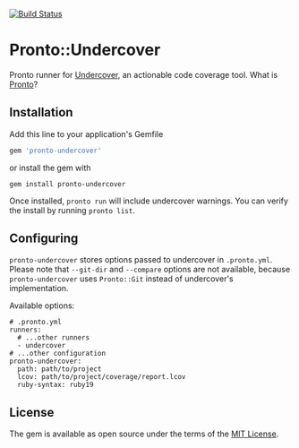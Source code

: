 [![Build Status](https://travis-ci.org/grodowski/pronto-undercover.svg?branch=master)](https://travis-ci.org/grodowski/pronto-undercover)

# Pronto::Undercover

Pronto runner for [Undercover](https://github.com/grodowski/undercover), an actionable code coverage tool. What is [Pronto](https://github.com/prontolabs/pronto)?

## Installation

Add this line to your application's Gemfile

```ruby
gem 'pronto-undercover'
```

or install the gem with

```shell
gem install pronto-undercover
```

Once installed, `pronto run` will include undercover warnings. You can verify the install by running `pronto list`.

## Configuring

`pronto-undercover` stores options passed to undercover in `.pronto.yml`. Please note that `--git-dir` and `--compare` options are not available, because `pronto-undercover` uses `Pronto::Git` instead of undercover's implementation.

Available options:

```
# .pronto.yml
runners:
  # ...other runners
  - undercover
# ...other configuration
pronto-undercover:
  path: path/to/project
  lcov: path/to/project/coverage/report.lcov
  ruby-syntax: ruby19
```

## License

The gem is available as open source under the terms of the [MIT License](https://opensource.org/licenses/MIT).
